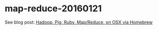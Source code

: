 # map-reduce-20160121

See blog post: [Hadoop, Pig, Ruby, Map/Reduce, on OSX via Homebrew](http://ericlondon.com/2014/08/01/hadoop-pig-ruby-map-reduce-on-osx-via-homebrew.html)
